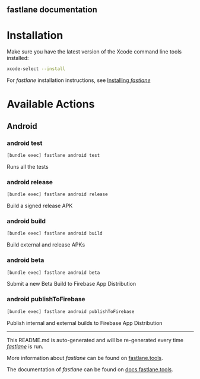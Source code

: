 fastlane documentation
----

# Installation

Make sure you have the latest version of the Xcode command line tools installed:

```sh
xcode-select --install
```

For _fastlane_ installation instructions, see [Installing _fastlane_](https://docs.fastlane.tools/#installing-fastlane)

# Available Actions

## Android

### android test

```sh
[bundle exec] fastlane android test
```

Runs all the tests

### android release

```sh
[bundle exec] fastlane android release
```

Build a signed release APK

### android build

```sh
[bundle exec] fastlane android build
```

Build external and release APKs

### android beta

```sh
[bundle exec] fastlane android beta
```

Submit a new Beta Build to Firebase App Distribution

### android publishToFirebase

```sh
[bundle exec] fastlane android publishToFirebase
```

Publish internal and external builds to Firebase App Distribution



----

This README.md is auto-generated and will be re-generated every time [_fastlane_](https://fastlane.tools) is run.

More information about _fastlane_ can be found on [fastlane.tools](https://fastlane.tools).

The documentation of _fastlane_ can be found on [docs.fastlane.tools](https://docs.fastlane.tools).
